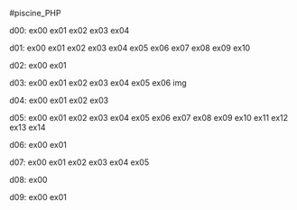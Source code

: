 #piscine_PHP

d00:
ex00
ex01
ex02
ex03
ex04

d01:
ex00
ex01
ex02
ex03
ex04
ex05
ex06
ex07
ex08
ex09
ex10

d02:
ex00
ex01

d03:
ex00
ex01
ex02
ex03
ex04
ex05
ex06
img

d04:
ex00
ex01
ex02
ex03

d05:
ex00
ex01
ex02
ex03
ex04
ex05
ex06
ex07
ex08
ex09
ex10
ex11
ex12
ex13
ex14

d06:
ex00
ex01

d07:
ex00
ex01
ex02
ex03
ex04
ex05

d08:
ex00

d09:
ex00
ex01
